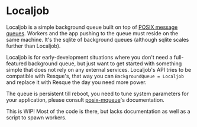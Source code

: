 # Localjob

Localjob is a simple background queue built on top of [POSIX message
queues][pmq]. Workers and the app pushing to the queue must reside on the same
machine. It's the sqlite of background queues (although sqlite scales further
than Localjob).

Localjob is for early-development situations where you don't need a
full-featured background queue, but just want to get started with something
simple that does not rely on any external services.  Localjob's API tries to be
compatible with Resque's, that way you can `BackgroundQueue = Localjob` and
replace it with Resque the day you need more power.

The queue is persistent till reboot, you need to tune system parameters for your
application, please consult [posix-mqueue][pmq-gem]'s documentation.

This is WIP! Most of the code is there, but lacks documentation as well as a
script to spawn workers.

[pmq]: http://linux.die.net/man/7/mq_overview
[pmq-gem]: https://github.com/Sirupsen/posix-mqueue
